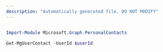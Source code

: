 ```yaml
---
description: "Automatically generated file. DO NOT MODIFY"
---
```


```powershell

Import-Module Microsoft.Graph.PersonalContacts

Get-MgUserContact -UserId $userId

```